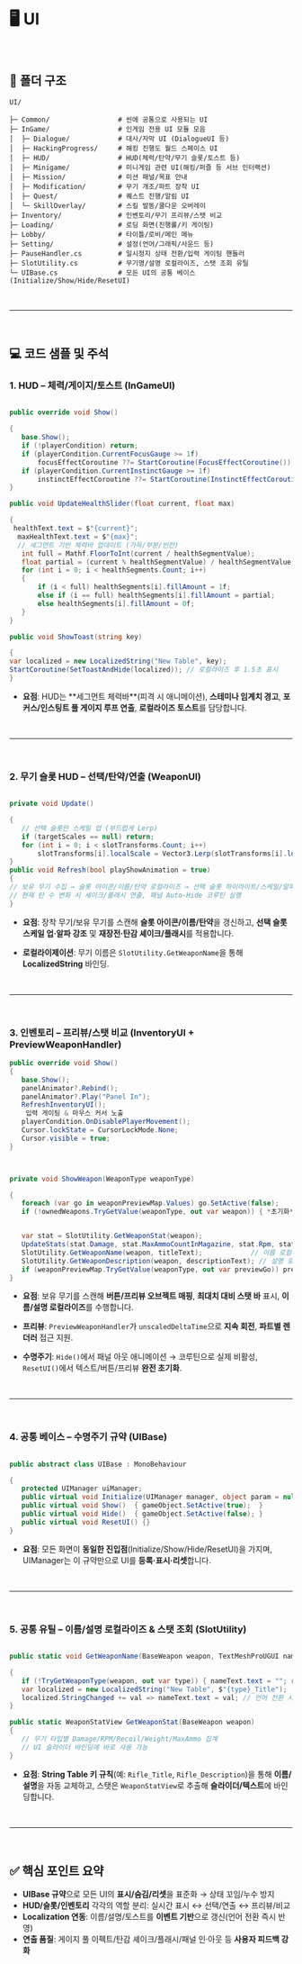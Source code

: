 # 🖥️ UI

<br>

## 📁 폴더 구조

```
UI/

├─ Common/                 # 씬에 공통으로 사용되는 UI
├─ InGame/                 # 인게임 전용 UI 모듈 모음
│  ├─ Dialogue/            # 대사/자막 UI (DialogueUI 등)
│  ├─ HackingProgress/     # 해킹 진행도 월드 스페이스 UI
│  ├─ HUD/                 # HUD(체력/탄약/무기 슬롯/토스트 등)
│  ├─ Minigame/            # 미니게임 관련 UI(해킹/퍼즐 등 서브 인터랙션)
│  ├─ Mission/             # 미션 패널/목표 안내
│  ├─ Modification/        # 무기 개조/파트 장착 UI
│  ├─ Quest/               # 퀘스트 진행/알림 UI
│  └─ SkillOverlay/        # 스킬 발동/쿨다운 오버레이
├─ Inventory/              # 인벤토리/무기 프리뷰/스탯 비교
├─ Loading/                # 로딩 화면(진행률/키 게이팅)
├─ Lobby/                  # 타이틀/로비/메인 메뉴
├─ Setting/                # 설정(언어/그래픽/사운드 등)
├─ PauseHandler.cs         # 일시정지 상태 전환/입력 게이팅 핸들러
├─ SlotUtility.cs          # 무기명/설명 로컬라이즈, 스탯 조회 유틸
└─ UIBase.cs               # 모든 UI의 공통 베이스(Initialize/Show/Hide/ResetUI)
```
<br>

---

<br>

## 💻 코드 샘플 및 주석

### 1. HUD – 체력/게이지/토스트 (InGameUI)

```csharp

public override void Show()

{
   base.Show();
   if (!playerCondition) return;
   if (playerCondition.CurrentFocusGauge >= 1f)
       focusEffectCoroutine ??= StartCoroutine(FocusEffectCoroutine());
   if (playerCondition.CurrentInstinctGauge >= 1f)
       instinctEffectCoroutine ??= StartCoroutine(InstinctEffectCoroutine());
}

public void UpdateHealthSlider(float current, float max)

{
 healthText.text = $"{current}";
  maxHealthText.text = $"{max}";
  // 세그먼트 기반 체력바 업데이트 (가득/부분/빈칸)
   int full = Mathf.FloorToInt(current / healthSegmentValue);
   float partial = (current % healthSegmentValue) / healthSegmentValue;
   for (int i = 0; i < healthSegments.Count; i++)
   {
       if (i < full) healthSegments[i].fillAmount = 1f;
       else if (i == full) healthSegments[i].fillAmount = partial;
       else healthSegments[i].fillAmount = 0f;
   }
}

public void ShowToast(string key)

{
var localized = new LocalizedString("New Table", key);
StartCoroutine(SetToastAndHide(localized)); // 로컬라이즈 후 1.5초 표시
}

```

* **요점**: HUD는 **세그먼트 체력바\*\*(피격 시 애니메이션), **스테미나 임계치 경고**, **포커스/인스팅트 풀 게이지 루프 연출**, **로컬라이즈 토스트**를 담당합니다.

<br>

---

<br>

### 2. 무기 슬롯 HUD – 선택/탄약/연출 (WeaponUI)

```csharp

private void Update()

{
   // 선택 슬롯만 스케일 업 (부드럽게 Lerp)
   if (targetScales == null) return;
   for (int i = 0; i < slotTransforms.Count; i++)
       slotTransforms[i].localScale = Vector3.Lerp(slotTransforms[i].localScale, targetScales[i], Time.deltaTime, scaleSpeed);
}
public void Refresh(bool playShowAnimation = true)
{
// 보유 무기 수집 → 슬롯 아이콘/이름/탄약 로컬라이즈 → 선택 슬롯 하이라이트/스케일/알파
// 현재 탄 수 변화 시 셰이크/플래시 연출, 패널 Auto-Hide 코루틴 실행
}

```

* **요점**: 장착 무기/보유 무기를 스캔해 **슬롯 아이콘/이름/탄약**을 갱신하고, **선택 슬롯 스케일 업·알파 강조** 및 **재장전·탄감 셰이크/플래시**를 적용합니다.

* **로컬라이제이션**: 무기 이름은 `SlotUtility.GetWeaponName`을 통해 **LocalizedString** 바인딩.

<br>

---

<br>

### 3. 인벤토리 – 프리뷰/스탯 비교 (InventoryUI + PreviewWeaponHandler)

```csharp
public override void Show()
{
   base.Show();
   panelAnimator?.Rebind();
   panelAnimator?.Play("Panel In");
   RefreshInventoryUI();
    입력 게이팅 & 마우스 커서 노출
   playerCondition.OnDisablePlayerMovement();
   Cursor.lockState = CursorLockMode.None;
   Cursor.visible = true;
}



private void ShowWeapon(WeaponType weaponType)

{
   foreach (var go in weaponPreviewMap.Values) go.SetActive(false);
   if (!ownedWeapons.TryGetValue(weaponType, out var weapon)) { *초기화* return; }


   var stat = SlotUtility.GetWeaponStat(weapon);
   UpdateStats(stat.Damage, stat.MaxAmmoCountInMagazine, stat.Rpm, stat.Recoil, stat.Weight);
   SlotUtility.GetWeaponName(weapon, titleText);            // 이름 로컬라이즈
   SlotUtility.GetWeaponDescription(weapon, descriptionText); // 설명 로컬라이즈
   if (weaponPreviewMap.TryGetValue(weaponType, out var previewGo)) previewGo.SetActive(true);
}

```

* **요점**: 보유 무기를 스캔해 **버튼/프리뷰 오브젝트 매핑**, **최대치 대비 스탯 바** 표시, **이름/설명 로컬라이즈**를 수행합니다.

* **프리뷰**: `PreviewWeaponHandler`가 `unscaledDeltaTime`으로 **지속 회전**, **파트별 렌더러** 접근 지원.

* **수명주기**: `Hide()`에서 패널 아웃 애니메이션 → 코루틴으로 실제 비활성, `ResetUI()`에서 텍스트/버튼/프리뷰 **완전 초기화**.


<br>

---

<br>

### 4. 공통 베이스 – 수명주기 규약 (UIBase)

```csharp

public abstract class UIBase : MonoBehaviour

{
   protected UIManager uiManager;
   public virtual void Initialize(UIManager manager, object param = null) { uiManager = manager; }
   public virtual void Show()  { gameObject.SetActive(true);  }
   public virtual void Hide()  { gameObject.SetActive(false); }
   public virtual void ResetUI() {}
}

```

* **요점**: 모든 화면이 **동일한 진입점**(Initialize/Show/Hide/ResetUI)을 가지며, UIManager는 이 규약만으로 UI를 **등록·표시·리셋**합니다.

<br>

---

<br>

### 5. 공통 유틸 – 이름/설명 로컬라이즈 & 스탯 조회 (SlotUtility)

```csharp

public static void GetWeaponName(BaseWeapon weapon, TextMeshProUGUI nameText)

{
   if (!TryGetWeaponType(weapon, out var type)) { nameText.text = ""; return; }
   var localized = new LocalizedString("New Table", $"{type}_Title");
   localized.StringChanged += val => nameText.text = val; // 언어 전환 시 즉시 반영
}

public static WeaponStatView GetWeaponStat(BaseWeapon weapon)
{
   // 무기 타입별 Damage/RPM/Recoil/Weight/MaxAmmo 집계
   // UI 슬라이더 바인딩에 바로 사용 가능
}

```

* **요점**: **String Table 키 규칙**(예: `Rifle_Title`, `Rifle_Description`)을 통해 **이름/설명**을 자동 교체하고, 스탯은 `WeaponStatView`로 추출해 **슬라이더/텍스트**에 바인딩합니다.

<br>

---

<br>

## ✅ 핵심 포인트 요약

* **UIBase 규약**으로 모든 UI의 **표시/숨김/리셋**을 표준화 → 상태 꼬임/누수 방지
* **HUD/슬롯/인벤토리** 각각의 역할 분리: 실시간 표시 ↔ 선택/연출 ↔ 프리뷰/비교
* **Localization 연동**: 이름/설명/토스트를 **이벤트 기반**으로 갱신(언어 전환 즉시 반영)
* **연출 품질**: 게이지 풀 이펙트/탄감 셰이크/플래시/패널 인·아웃 등 **사용자 피드백 강화**

